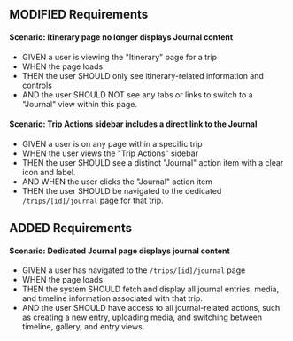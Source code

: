 ## MODIFIED Requirements

#### Scenario: Itinerary page no longer displays Journal content
- GIVEN a user is viewing the "Itinerary" page for a trip
- WHEN the page loads
- THEN the user SHOULD only see itinerary-related information and controls
- AND the user SHOULD NOT see any tabs or links to switch to a "Journal" view within this page.

#### Scenario: Trip Actions sidebar includes a direct link to the Journal
- GIVEN a user is on any page within a specific trip
- WHEN the user views the "Trip Actions" sidebar
- THEN the user SHOULD see a distinct "Journal" action item with a clear icon and label.
- AND WHEN the user clicks the "Journal" action item
- THEN the user SHOULD be navigated to the dedicated `/trips/[id]/journal` page for that trip.

## ADDED Requirements

#### Scenario: Dedicated Journal page displays journal content
- GIVEN a user has navigated to the `/trips/[id]/journal` page
- WHEN the page loads
- THEN the system SHOULD fetch and display all journal entries, media, and timeline information associated with that trip.
- AND the user SHOULD have access to all journal-related actions, such as creating a new entry, uploading media, and switching between timeline, gallery, and entry views.
